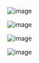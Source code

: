 ![image](https://github.com/i3cpu/quiz-tests/assets/106595656/14f1c8a7-a483-4ee2-90dd-8dbaa4bb1feb)


![image](https://github.com/i3cpu/quiz-tests/assets/106595656/4592f25c-4d4a-4f6d-8ca2-1f90442b90da)


![image](https://github.com/i3cpu/quiz-tests/assets/106595656/fad03ee6-6857-4f50-94a9-ff2b3ca337a1)


![image](https://github.com/i3cpu/quiz-tests/assets/106595656/401433a8-13a4-404c-9c08-fd237a364fea)



